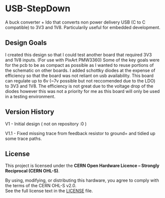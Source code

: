 # USB-StepDown
A buck converter + ldo that converts non power delivery USB (C to C compatible) to 3V3 and 1V8. 
Particularily useful for embedded development.

## Design Goals
I created this design so that I could test another board that required 3V3 and 1V8 inputs. (For use with PixArt PMW3360) Some of the key goals were for the pcb to be as compact as possible as I wanted to reuse portions of the schematic on other boards. I added schottky diodes at the expense of efficiency so that the board was not reliant on usb availability. This board can regulate up to 6v (~7v possible but not reccomended due to the LDO) to 3V3 and 1V8. The efficiency is not great due to the voltage drop of the diodes however this was not a priority for me as this board will only be used in a testing environment.

## Version History

V1 - Initial design ( not on repository :0 )

V1.1 - Fixed missing trace from feedback resistor to ground= and tidied up some trace paths.

## License

This project is licensed under the **CERN Open Hardware Licence – Strongly Reciprocal (CERN OHL-S)**.

By using, modifying, or distributing this hardware, you agree to comply with the terms of the CERN OHL-S v2.0.  
See the full license text in the [LICENSE](LICENSE.txt) file.
